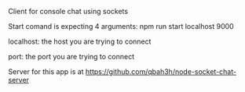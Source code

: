Client for console chat using sockets

Start comand is expecting 4 arguments: npm run start 
localhost 9000

localhost: the host you are trying to connect

port: the port you are trying to connect

Server for this app is at https://github.com/qbah3h/node-socket-chat-server